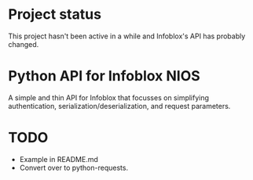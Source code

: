 # Project status

This project hasn't been active in a while and Infoblox's API has probably changed.

# Python API for Infoblox NIOS

A simple and thin API for Infoblox that focusses on simplifying
authentication, serialization/deserialization, and request parameters.

# TODO

* Example in README.md
* Convert over to python-requests.
